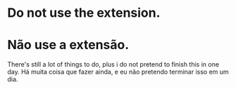# Do not use the extension.
# Não use a extensão.
There's still a lot of things to do, plus i do not pretend to finish this in one day.
Há muita coisa que fazer ainda, e eu não pretendo terminar isso em um dia.
